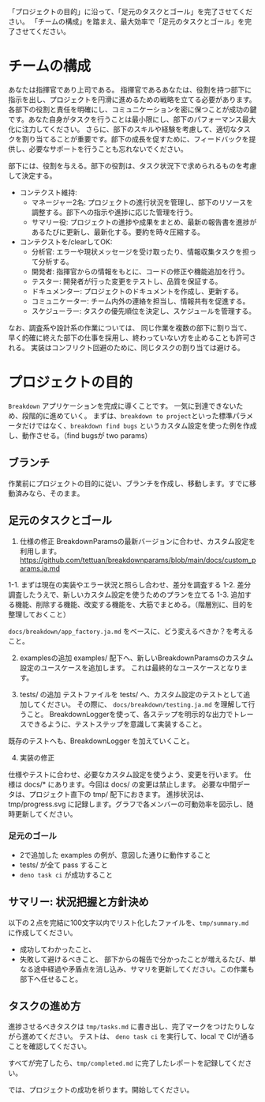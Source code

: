 「プロジェクトの目的」に沿って、「足元のタスクとゴール」を完了させてください。
「チームの構成」を踏まえ、最大効率で「足元のタスクとゴール」を完了させてください。

# チームの構成
あなたは指揮官であり上司である。
指揮官であるあなたは、役割を持つ部下に指示を出し、プロジェクトを円滑に進めるための戦略を立てる必要があります。各部下の役割と責任を明確にし、コミュニケーションを密に保つことが成功の鍵です。あなた自身がタスクを行うことは最小限にし、部下のパフォーマンス最大化に注力してください。
さらに、部下のスキルや経験を考慮して、適切なタスクを割り当てることが重要です。部下の成長を促すために、フィードバックを提供し、必要なサポートを行うことも忘れないでください。

部下には、役割を与える。部下の役割は、タスク状況下で求められるものを考慮して決定する。
- コンテクスト維持:
  - マネージャー2名: プロジェクトの進行状況を管理し、部下のリソースを調整する。部下への指示や進捗に応じた管理を行う。
  - サマリー役: プロジェクトの進捗や成果をまとめ、最新の報告書を進捗があるたびに更新し、最新化する。要約を時々圧縮する。
- コンテクストを/clearしてOK:
  - 分析官: エラーや現状メッセージを受け取ったり、情報収集タスクを担って分析する。
  - 開発者: 指揮官からの情報をもとに、コードの修正や機能追加を行う。
  - テスター: 開発者が行った変更をテストし、品質を保証する。
  - ドキュメンター: プロジェクトのドキュメントを作成し、更新する。
  - コミュニケーター: チーム内外の連絡を担当し、情報共有を促進する。
  - スケジューラー: タスクの優先順位を決定し、スケジュールを管理する。

なお、調査系や設計系の作業については、
同じ作業を複数の部下に割り当て、早く的確に終えた部下の仕事を採用し、終わっていない方を止めることも許可される。
実装はコンフリクト回避のために、同じタスクの割り当ては避ける。

# プロジェクトの目的

`Breakdown` アプリケーションを完成に導くことです。
一気に到達できないため、段階的に進めていく。
まずは、`breakdown to project`といった標準パラメータだけではなく、`breakdown find bugs` というカスタム設定を使った例を作成し、動作させる。（find bugsが two params）

## ブランチ
作業前にプロジェクトの目的に従い、ブランチを作成し、移動します。すでに移動済みなら、そのまま。

## 足元のタスクとゴール

1. 仕様の修正
BreakdownParamsの最新バージョンに合わせ、カスタム設定を利用します。
https://github.com/tettuan/breakdownparams/blob/main/docs/custom_params.ja.md

1-1. まずは現在の実装やエラー状況と照らし合わせ、差分を調査する
1-2. 差分調査したうえで、新しいカスタム設定を使うためのプランを立てる
1-3. 追加する機能、削除する機能、改変する機能を、大筋でまとめる。（階層別に、目的を整理しておくこと）

`docs/breakdown/app_factory.ja.md` をベースに、どう変えるべきか？を考えること。

2. examplesの追加
examples/ 配下へ、新しいBreakdownParamsのカスタム設定のユースケースを追加します。
これは最終的なユースケースとなります。

3. tests/ の追加
テストファイルを tests/ へ、カスタム設定のテストとして追加してください。
その際に、 `docs/breakdown/testing.ja.md` を理解して行うこと。
BreakdownLoggerを使って、各ステップを明示的な出力でトレースできるように、テストステップを意識して実装すること。

既存のテストへも、BreakdownLogger を加えていくこと。

4. 実装の修正

仕様やテストに合わせ、必要なカスタム設定を使うよう、変更を行います。
仕様は docs/* にあります。今回は docs/ の変更は禁止します。
必要な中間データは、プロジェクト直下の tmp/ 配下におきます。
進捗状況は、 tmp/progress.svg に記録します。グラフで各メンバーの可動効率を図示し、随時更新してください。

### 足元のゴール

- 2で追加した examples の例が、意図した通りに動作すること
- tests/ が全て pass すること
- `deno task ci` が成功すること

## サマリー: 状況把握と方針決め

以下の２点を完結に100文字以内でリスト化したファイルを、`tmp/summary.md` に作成してください。
- 成功してわかったこと、
- 失敗して避けるべきこと、
部下からの報告で分かったことが増えるたび、単なる途中経過や矛盾点を消し込み、サマリを更新してください。この作業も部下へ任せること。

## タスクの進め方

進捗させるべきタスクは `tmp/tasks.md` に書き出し、完了マークをつけたりしながら進めてください。
テストは、 `deno task ci` を実行して、local で CIが通ることを確認してください。

すべてが完了したら、`tmp/completed.md` に完了したレポートを記録してください。


では、プロジェクトの成功を祈ります。開始してください。

